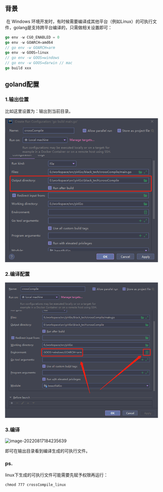 ## 背景

​	在 Windows 环境开发时，有时候需要编译成其他平台（例如Linux）的可执行文件，golang是支持跨平台编译的，只需做相关设置即可：

```go
go env -w CGO_ENABLED = 0
go env -w GOARCH=amd64
// go env -w GOARCH=arm
go env -w GOOS=linux
// go env -w GOOS=windows 
// go env -w GOOS=darwin // mac
go build xxx
```

## goland配置

### 1.输出位置

比如这里设置为：输出到当前目录。

![image-20220817182406617](.\img\image-20220817182406617.png)

### 2.编译配置

![image-20220817183325243](.\img\image-20220817183325243.png)

### 3.编译

![image-20220817184235639](\img\image-20220817184235639.png)

即可在输出目录看到编译生成的可执行文件。

### ps.

linux下生成的可执行文件可能需要先赋予权限再运行：

```shell
chmod 777 crossCompile_linux
```



